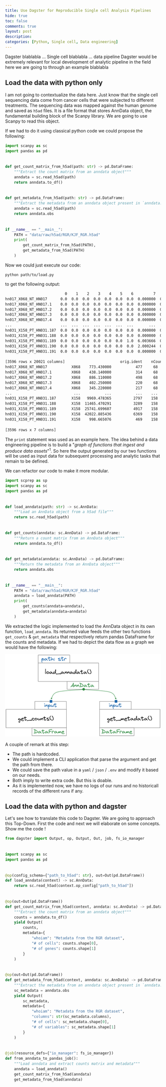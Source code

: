 ```yaml
---
title: Use Dagster for Reproducible Single cell Analysis Pipelines
hide: true
toc: false
comments: true
layout: post
description:
categories: [Python, Single cell, Data engineering]
---
```


Dagster blablabla ...
Single cell blablabla ... data pipeline
Dagster would be extremely relevant for local development of analytic pipeline in the field
here we are going to through an example blablabla

## Load the data with python only

I am not going to contextualize the data here. Just know that the single cell sequencing data come from cancer cells that were subjected to different treatments. The sequencing data was mapped against the human genome and saved as `h5ad` files. It is a file format that stores AnnData object, the fundamental building block of the Scanpy library. We are going to use Scanpy to read this object.

If we had to do it using classical python code we could propose the following:

```python
import scanpy as sc
import pandas as pd


def get_count_matrix_from_h5ad(path: str) -> pd.DataFrame:
    """Extract the count matrix from an anndata object"""
    anndata = sc.read_h5ad(path)
    return anndata.to_df()


def get_metadata_from_h5ad(path: str) -> pd.DataFrame:
    """Extract the metadata from an anndata object present in `anndata.obs`"""
    anndata = sc.read_h5ad(path)
    return anndata.obs


if __name__ == "__main__":
    PATH = "data/raw/h5ad/RGR/KJF_RGR.h5ad"
    print(
        get_count_matrix_from_h5ad(PATH),
        get_metadata_from_h5ad(PATH)
    )
```

Now we could just execute our code:

```
python path/to/load.py
```

to get the following output:

```bash
                           0    1    2    3    4    5    6         7    8    9   10   11  ...  20009  20010  20011  20012  20013  20014  20015  20016  20017  20018  20019  20020
hn017_X068_NT_HN017      0.0  0.0  0.0  0.0  0.0  0.0  0.0  0.000000  0.0  0.0  0.0  0.0  ...    0.0    0.0    0.0    0.0    0.0    0.0    0.0    0.0    0.0    0.0    0.0    0.0
hn017_X068_NT_HN017.1    0.0  0.0  0.0  0.0  0.0  0.0  0.0  0.000000  0.0  0.0  0.0  0.0  ...    0.0    0.0    0.0    0.0    0.0    0.0    0.0    0.0    0.0    0.0    0.0    0.0
hn017_X068_NT_HN017.2    0.0  0.0  0.0  0.0  0.0  0.0  0.0  0.000000  0.0  0.0  0.0  0.0  ...    0.0    0.0    0.0    0.0    0.0    0.0    0.0    0.0    0.0    0.0    0.0    0.0
hn017_X068_NT_HN017.3    0.0  0.0  0.0  0.0  0.0  0.0  0.0  0.000000  0.0  0.0  0.0  0.0  ...    0.0    0.0    0.0    0.0    0.0    0.0    0.0    0.0    0.0    0.0    0.0    0.0
hn017_X068_NT_HN017.4    0.0  0.0  0.0  0.0  0.0  0.0  0.0  0.000000  0.0  0.0  0.0  0.0  ...    0.0    0.0    0.0    0.0    0.0    0.0    0.0    0.0    0.0    0.0    0.0    0.0
...                      ...  ...  ...  ...  ...  ...  ...       ...  ...  ...  ...  ...  ...    ...    ...    ...    ...    ...    ...    ...    ...    ...    ...    ...    ...
hn031_X158_PT_HN031.187  0.0  0.0  0.0  0.0  0.0  0.0  0.0  0.000000  0.0  0.0  0.0  0.0  ...    0.0    0.0    0.0    0.0    0.0    0.0    0.0    0.0    0.0    0.0    0.0    0.0
hn031_X158_PT_HN031.188  0.0  0.0  0.0  0.0  0.0  0.0  0.0  0.000000  0.0  0.0  0.0  0.0  ...    0.0    0.0    0.0    0.0    0.0    0.0    0.0    0.0    0.0    0.0    0.0    0.0
hn031_X158_PT_HN031.189  0.0  0.0  0.0  0.0  0.0  0.0  1.0  6.003666  0.0  0.0  0.0  0.0  ...    0.0    0.0    0.0    0.0    0.0    0.0    0.0    0.0    0.0    0.0    0.0    0.0
hn031_X158_PT_HN031.190  0.0  0.0  0.0  0.0  0.0  0.0  0.0  2.000244  0.0  1.0  0.0  0.0  ...    0.0    0.0    0.0    0.0    0.0    0.0    0.0    0.0    0.0    0.0    0.0    0.0
hn031_X158_PT_HN031.191  0.0  0.0  0.0  0.0  0.0  0.0  0.0  0.000000  0.0  0.0  0.0  0.0  ...    0.0    0.0    0.0    0.0    0.0    0.0    0.0    0.0    0.0    0.0    0.0    0.0

[3596 rows x 20021 columns]                         orig.ident    nCount_RNA  nFeature_RNA  batch sample treatment                 OG
hn017_X068_NT_HN017           X068    773.430000           477     68  HN017      SMCs      X068_NT_HN017
hn017_X068_NT_HN017.1         X068    438.140000           314     68  HN017      SMCs    X068_NT_HN017.1
hn017_X068_NT_HN017.2         X068    886.110000           498     68  HN017      SMCs    X068_NT_HN017.2
hn017_X068_NT_HN017.3         X068    402.250000           220     68  HN017      SMCs    X068_NT_HN017.3
hn017_X068_NT_HN017.4         X068    345.220000           217     68  HN017      SMCs    X068_NT_HN017.4
...                            ...           ...           ...    ...    ...       ...                ...
hn031_X158_PT_HN031.187       X158   9969.478365          2797    158  HN031      FMCs  X158_PT_HN031.187
hn031_X158_PT_HN031.188       X158  11465.470291          3289    158  HN031      FMCs  X158_PT_HN031.188
hn031_X158_PT_HN031.189       X158  25741.699607          4917    158  HN031      FMCs  X158_PT_HN031.189
hn031_X158_PT_HN031.190       X158  42022.885436          6369    158  HN031      FMCs  X158_PT_HN031.190
hn031_X158_PT_HN031.191       X158    998.665076           469    158  HN031      FMCs  X158_PT_HN031.191

[3596 rows x 7 columns]
```

The `print` statement was used as an example here. The idea behind a data engineering pipeline is to build a "*graph of functions that ingest and produce data assets*"<sup>1</sup>. So here the output generated by our two functions will be used as input data for subsequent processing and analytic tasks that remain to be defined.

We can refactor our code to make it more modular.

```python
import scprep as sp
import scanpy as sc
import pandas as pd


def load_anndata(path: str) -> sc.AnnData:
    """Load an AnnData object from a h5ad file"""
    return sc.read_h5ad(path)


def get_counts(anndata: sc.AnnData) -> pd.DataFrame:
    """Return a count matrix from an AnnData object"""
    return anndata.to_df()


def get_metadata(anndata: sc.AnnData) -> pd.DataFrame:
    """Return the metadata from an AnnData object"""
    return anndata.obs


if __name__ == "__main__":
    PATH = "data/raw/h5ad/RGR/KJF_RGR.h5ad"
    anndata = load_anndata(PATH)
    print(
        get_counts(anndata=anndata),
        get_metadata(anndata=anndata)
    )
```

We extracted the logic implemented to load the AnnData object in its own function, `load_anndata`. Its returned value feeds the other two functions `get_counts` & `get_metadata` that respectively return pandas DataFrame for the counts and metadata. If we had to depict the data flow as a graph we would have the following:

![figure_01: Graph_of_computation_for_reading_data](../assets/2022-04-12-dagster-single-cells-fig-01.png)

A couple of remark at this step:

- The path is hardcoded.
- We could implement a CLI application that parse the argument and get the path from there.
- We could save the path value in a `yaml` / `json` / `.env` and modify it based on our needs.
- Both imply to write extra code. But this is doable.
- As it is implemented now, we have no logs of our runs and no historicall records of the different runs if any.

## Load the data with python and dagster

Let's see how to translate this code to Dagster. We are going to approach this Top-Down. First the code and next we will elaborate on some concepts. Show me the code !

```python
from dagster import Output, op, Output, Out, job, fs_io_manager


import scanpy as sc
import pandas as pd


@op(config_schema={"path_to_h5ad": str}, out=Out(pd.DataFrame))
def load_anndata(context) -> sc.AnnData:
    return sc.read_h5ad(context.op_config["path_to_h5ad"])


@op(out=Out(pd.DataFrame))
def get_count_matrix_from_h5ad(context, anndata: sc.AnnData) -> pd.DataFrame:
    """Extract the count matrix from an anndata object"""
    counts = anndata.to_df()
    yield Output(
        counts,
        metadata={
            "whoiam": "Metadata from the RGR dataset",
            "# of cells": counts.shape[0],
            "# of genes": counts.shape[1]
        }
    )


@op(out=Out(pd.DataFrame))
def get_metadata_from_h5ad(context, anndata: sc.AnnData) -> pd.DataFrame:
    """Extract the metadata from an anndata object present in `anndata.obs`"""
    sc_metadata = anndata.obs
    yield Output(
        sc_metadata,
        metadata={
            "whoiam": "Metadata from the RGR dataset",
            "columns": str(sc_metadata.columns),
            "# of cells": sc_metadata.shape[0],
            "# of variables": sc_metadata.shape[1]
        }
    )


@job(resource_defs={"io_manager": fs_io_manager})
def from_anndata_to_pandas_job():
    """Load anndata and extract counts matrix and metadata"""
    anndata = load_anndata()
    get_count_matrix_from_h5ad(anndata)
    get_metadata_from_h5ad(anndata)
```
